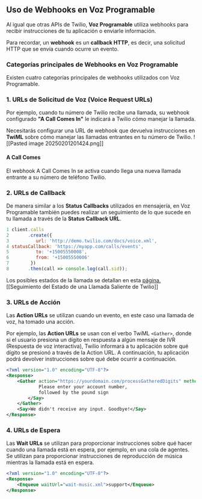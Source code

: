 ## Uso de Webhooks en Voz Programable

Al igual que otras APIs de Twilio, **Voz Programable** utiliza webhooks para recibir instrucciones de tu aplicación o enviarle información.

Para recordar, un **webhook** es un **callback HTTP**, es decir, una solicitud HTTP que se envía cuando ocurre un evento.

### Categorías principales de Webhooks en Voz Programable

Existen cuatro categorías principales de webhooks utilizados con Voz Programable.

### 1. URLs de Solicitud de Voz (**Voice Request URLs**)

Por ejemplo, cuando tu número de Twilio recibe una llamada, su webhook configurado **"A Call Comes In"** le indicará a Twilio cómo manejar la llamada.  

Necesitarás configurar una URL de webhook que devuelva instrucciones en **TwiML** sobre cómo manejar las llamadas entrantes en tu número de Twilio.
![[Pasted image 20250201201424.png]]
#### A Call Comes 
El webhook A Call Comes In se activa cuando llega una nueva llamada entrante a su número de teléfono Twilio.

### 2. URLs de Callback

De manera similar a los **Status Callbacks** utilizados en mensajería, en Voz Programable también puedes realizar un seguimiento de lo que sucede en tu llamada a través de la **Status Callback URL**.

```js
1 client.calls
2       .create({
3          url: 'http://demo.twilio.com/docs/voice.xml',
4 statusCallback: 'https://myapp.com/calls/events',
5          to: '+15005550008',
6          from: '+15005550006'
7        })
8       .then(call => console.log(call.sid));
```
Los posibles estados de la llamada se detallan en esta [página.](http://support.twilio.com/hc/en-us/articles/223132267-Tracking-the-Status-of-an-Outbound-Twilio-Voice-Call)
[[Seguimiento del Estado de una Llamada Saliente de Twilio]]
### 3. URLs de Acción

Las **Action URLs** se utilizan cuando un evento, en este caso una llamada de voz, ha tomado una acción.

Por ejemplo, las **Action URLs** se usan con el verbo TwiML `<Gather>`, donde si el usuario presiona un dígito en respuesta a algún mensaje de IVR (Respuesta de voz interactiva), Twilio informará a tu aplicación sobre qué dígito se presionó a través de la Action URL. A continuación, tu aplicación podrá devolver instrucciones sobre qué debe ocurrir a continuación.

```xml
<?xml version="1.0" encoding="UTF-8"?>
<Response>
    <Gather action="https://yourdomain.com/processGatheredDigits" method="GET">        <Say>
            Please enter your account number,
            followed by the pound sign
        </Say>
    </Gather>
    <Say>We didn't receive any input. Goodbye!</Say>
</Response>
```

### 4. URLs de Espera

Las **Wait URLs** se utilizan para proporcionar instrucciones sobre qué hacer cuando una llamada está en espera, por ejemplo, en una cola de agentes. Se utilizan para proporcionar instrucciones de reproducción de música mientras la llamada está en espera.

```xml
<?xml version="1.0" encoding="UTF-8"?>
<Response>
    <Enqueue waitUrl="wait-music.xml">support</Enqueue>
</Response>
```